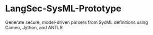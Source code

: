 # LangSec-SysML-Prototype
Generate secure, model-driven parsers from SysML definitions using Cameo, Jython, and ANTLR
